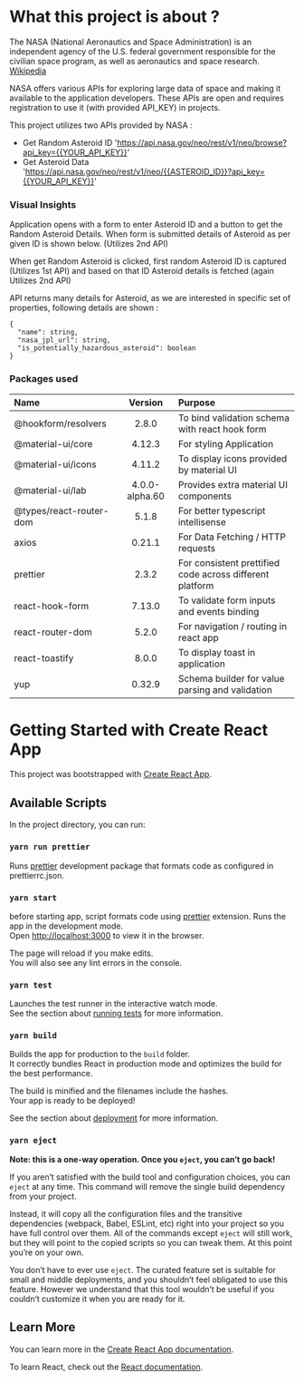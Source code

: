 # What this project is about ?

The NASA (National Aeronautics and Space Administration) is an independent agency of the U.S. federal government responsible for the civilian space program, as well as aeronautics and space research. [Wikipedia](https://en.wikipedia.org/wiki/NASA)

NASA offers various APIs for exploring large data of space and making it available to the application developers.
These APIs are open and requires registration to use it (with provided API_KEY) in projects.

This project utilizes two APIs provided by NASA :

- Get Random Asteroid ID 'https://api.nasa.gov/neo/rest/v1/neo/browse?api_key={{YOUR_API_KEY}}'
- Get Asteroid Data 'https://api.nasa.gov/neo/rest/v1/neo/{{ASTEROID_ID}}?api_key={{YOUR_API_KEY}}'

### Visual Insights

Application opens with a form to enter Asteroid ID and a button to get the Random Asteroid Details.
When form is submitted details of Asteroid as per given ID is shown below. (Utilizes 2nd API)

When get Random Asteroid is clicked, first random Asteroid ID is captured (Utilizes 1st API) and
based on that ID Asteroid details is fetched (again Utilizes 2nd API)

API returns many details for Asteroid, as we are interested in specific set of properties,
following details are shown :

```
{
  "name": string,
  "nasa_jpl_url": string,
  "is_potentially_hazardous_asteroid": boolean
}
```

### Packages used

| Name                    |    Version     | Purpose                                                  |
| :---------------------- | :------------: | :------------------------------------------------------- |
| @hookform/resolvers     |     2.8.0      | To bind validation schema with react hook form           |
| @material-ui/core       |     4.12.3     | For styling Application                                  |
| @material-ui/icons      |     4.11.2     | To display icons provided by material UI                 |
| @material-ui/lab        | 4.0.0-alpha.60 | Provides extra material UI components                    |
| @types/react-router-dom |     5.1.8      | For better typescript intellisense                       |
| axios                   |     0.21.1     | For Data Fetching / HTTP requests                        |
| prettier                |     2.3.2      | For consistent prettified code across different platform |
| react-hook-form         |     7.13.0     | To validate form inputs and events binding               |
| react-router-dom        |     5.2.0      | For navigation / routing in react app                    |
| react-toastify          |     8.0.0      | To display toast in application                          |
| yup                     |     0.32.9     | Schema builder for value parsing and validation          |

# Getting Started with Create React App

This project was bootstrapped with [Create React App](https://github.com/facebook/create-react-app).

## Available Scripts

In the project directory, you can run:

### `yarn run prettier`

Runs [prettier](https://prettier.io/docs/en/install.html) development package that formats code as configured in prettierrc.json.

### `yarn start`

before starting app, script formats code using [prettier](https://prettier.io/docs/en/install.html) extension.
Runs the app in the development mode.\
Open [http://localhost:3000](http://localhost:3000) to view it in the browser.

The page will reload if you make edits.\
You will also see any lint errors in the console.

### `yarn test`

Launches the test runner in the interactive watch mode.\
See the section about [running tests](https://facebook.github.io/create-react-app/docs/running-tests) for more information.

### `yarn build`

Builds the app for production to the `build` folder.\
It correctly bundles React in production mode and optimizes the build for the best performance.

The build is minified and the filenames include the hashes.\
Your app is ready to be deployed!

See the section about [deployment](https://facebook.github.io/create-react-app/docs/deployment) for more information.

### `yarn eject`

**Note: this is a one-way operation. Once you `eject`, you can’t go back!**

If you aren’t satisfied with the build tool and configuration choices, you can `eject` at any time. This command will remove the single build dependency from your project.

Instead, it will copy all the configuration files and the transitive dependencies (webpack, Babel, ESLint, etc) right into your project so you have full control over them. All of the commands except `eject` will still work, but they will point to the copied scripts so you can tweak them. At this point you’re on your own.

You don’t have to ever use `eject`. The curated feature set is suitable for small and middle deployments, and you shouldn’t feel obligated to use this feature. However we understand that this tool wouldn’t be useful if you couldn’t customize it when you are ready for it.

## Learn More

You can learn more in the [Create React App documentation](https://facebook.github.io/create-react-app/docs/getting-started).

To learn React, check out the [React documentation](https://reactjs.org/).
